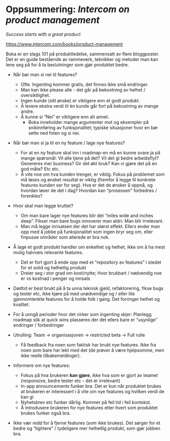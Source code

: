 # Oppsummering: _Intercom on product management_

_Success starts with a great product_

https://www.intercom.com/books/product-management 

Boka er en slags 101 på produktledelse, sammensatt av flere bloggposter. Det er en guide bestående av rammeverk, teknikker og metoder man kan lene seg på for å ta beslutninger som gjør produktet bedre.

- Når bør man si nei til features?
    - Ofte. Ingenting kommer gratis, det finnes ikke små endringer. 
    - Man kan ikke please alle - det går på bekostning av helhet / oversiktlighet.
    - Ingen kunde (sitt ønske) er viktigere enn et godt produkt.
    - Å levere ekstra verdi til èn kunde går fort på bekostning av mange andre.
    - Å kunne si “Nei” er viktigere enn alt annet.
        - Boka inneholder mange argumenter mot og eksempler på snikinnføring av funksjonalitet; typiske situasjoner hvor en bør sette ned foten og si nei. 
- Når bør man si ja til en ny feature / lage nye features?
    - For at en ny feature skal inn i roadmap-en må en kunne svare ja på mange spørsmål: Vil alle tjene på det? Vil det gi bedre arbeidsflyt? Genereres mer business? Gir det økt bruk? Kan vi gjøre det på en god måte? Etc etc.
    - Å vite noe om hva kunden trenger, er viktig. Fokus på problemet som må løses og ønsket resultat er viktig (fremfor å legge til konkrete features kunden ser for seg). Hva er det de ønsker å oppnå, og hvordan løser de det i dag? Hvordan kan “prosessen” forbedres / forenkles?

- Hvor skal man legge kruttet?
    -  Om man bare lager nye features blir det “miles wide and inches deep”. Fikser man bare bugs innoverer man aldri. Man blir irrelevant.
    - Man må legge innsatsen der det har størst effekt. Ellers ender man opp med å jobbe på funksjonalitet som ingen bryr seg om, eller finpusse områder som allerede er bra nok.

- Å lage et godt produkt handler om enkelhet og helhet, ikke om å ha mest mulig halvveis relevante features. 
    - Det er fort gjort å ende opp med et “repository av features” i stedet for et solid og helhetlig produkt
    - Dreier seg i stor grad om kost/nytte; Hvor brukbart / nødvendig noe er vs kostnad i penger og innsats

- Dødtid er best brukt på å ta unna teknisk gjeld, refaktorering, fikse bugs og tester etc, ikke kjøre på med unødvendige og / eller lite gjennomtenkte features for å holde folk i gang. Det forringer helhet og kvalitet.

- For å unngå perioder hvor det virker som ingenting skjer: Planlegg roadmap slik at quick wins plasseres der det ellers bare er “usynlige” endringer / forbedringer

- Utrulling: Team → organisasjonen → restricted beta → Full rulle
    - Få feedback fra noen som faktisk har brukt nye features. Ikke fra noen som bare har lekt med det (de prøver å være hjelpsomme, men ikke reelle tilbakemeldinger).

- Informere om nye features: 
    - Fokus på hva brukeren **kan gjøre**, ikke hva som er gjort av teamet (responsive, bedre tester etc - det er irrelevant)
    - In-app announcements funker bra. Det er kun når produktet brukes at brukeren er interessert i å vite om nye features og hvilken verdi de kan gi
    - Nyhetsbrev etc funker dårlig. Kommer på feil tid i feil kontekst.
    - Å introdusere brukeren for nye features etter hvert som produktet brukes funker også bra. 

- Ikke vær redd for å fjerne features (som ikke brukes). Det sørger for et bedre og “tightere” / tydeligere mer helhetlig produkt, som gjør jobben bra.


